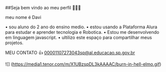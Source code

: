 ##Seja bem vindo ao meu perfil 🤡🤡🤡

meu nome é Davi

• sou aluno do 2 ano do ensino medio.
• estou usando a Plataforma Alura para estudar e aprender tecnologia e Robotica.
• Estou me desenvolvendo  em linguagem javascript.
• ultilizo este espaço para compartilhar meus projetos. 

MEU CONTATO  👍
00001107273043sp@al.educacao.sp.gov.br 

![] (https://media1.tenor.com/m/X1UBzspDL3kAAAAC/burn-in-hell-elmo.gif)

